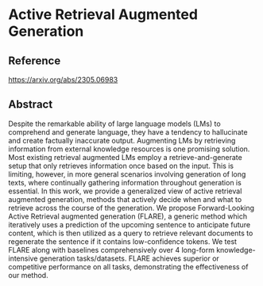 # Active Retrieval Augmented Generation
## Reference

https://arxiv.org/abs/2305.06983

## Abstract

Despite the remarkable ability of large language models (LMs) to comprehend and generate language, they have a tendency to hallucinate and create factually inaccurate output. Augmenting LMs by retrieving information from external knowledge resources is one promising solution. Most existing retrieval augmented LMs employ a retrieve-and-generate setup that only retrieves information once based on the input. This is limiting, however, in more general scenarios involving generation of long texts, where continually gathering information throughout generation is essential. In this work, we provide a generalized view of active retrieval augmented generation, methods that actively decide when and what to retrieve across the course of the generation. We propose Forward-Looking Active Retrieval augmented generation (FLARE), a generic method which iteratively uses a prediction of the upcoming sentence to anticipate future content, which is then utilized as a query to retrieve relevant documents to regenerate the sentence if it contains low-confidence tokens. We test FLARE along with baselines comprehensively over 4 long-form knowledge-intensive generation tasks/datasets. FLARE achieves superior or competitive performance on all tasks, demonstrating the effectiveness of our method.

